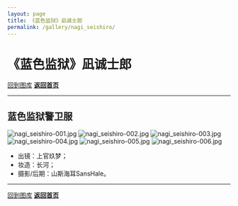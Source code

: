 ```yaml
---
layout: page
title: 《蓝色监狱》凪诚士郎
permalink: /gallery/nagi_seishiro/
---
```


<haed>
    <link rel="stylesheet" href="../../css/gallery.css">
</haed>

# 《蓝色监狱》凪诚士郎

[回到图库](../)
[**返回首页**](https://www.jumern.com/)

---

## 蓝色监狱警卫服

<div class="horizontal">
    <img src="https://image.hokubu.cn/i/2024/11/18/673ae98ed0a7c.jpg" alt="nagi_seishiro-001.jpg" title="nagi_seishiro-001.jpg" />
    <img src="https://image.hokubu.cn/i/2024/11/18/673ae990bc355.jpg" alt="nagi_seishiro-002.jpg" title="nagi_seishiro-002.jpg" />
    <img src="https://image.hokubu.cn/i/2024/11/18/673ae99254080.jpg" alt="nagi_seishiro-003.jpg" title="nagi_seishiro-003.jpg" />
    <img src="https://image.hokubu.cn/i/2024/11/18/673ae993e598c.jpg" alt="nagi_seishiro-004.jpg" title="nagi_seishiro-004.jpg" />
    <img src="https://image.hokubu.cn/i/2024/11/18/673ae9955e73d.jpg" alt="nagi_seishiro-005.jpg" title="nagi_seishiro-005.jpg" />
    <img src="https://image.hokubu.cn/i/2024/11/18/673ae996ede0d.jpg" alt="nagi_seishiro-006.jpg" title="nagi_seishiro-006.jpg" />
</div>

- 出镜：上官玖梦；
- 妆造：长河；
- 摄影/后期：山斯海耳SansHale。

---

[回到图库](../)
[**返回首页**](https://www.jumern.com/)